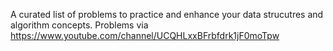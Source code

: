A curated list of problems to practice and enhance your data strucutres and algorithm concepts. 
Problems via https://www.youtube.com/channel/UCQHLxxBFrbfdrk1jF0moTpw
